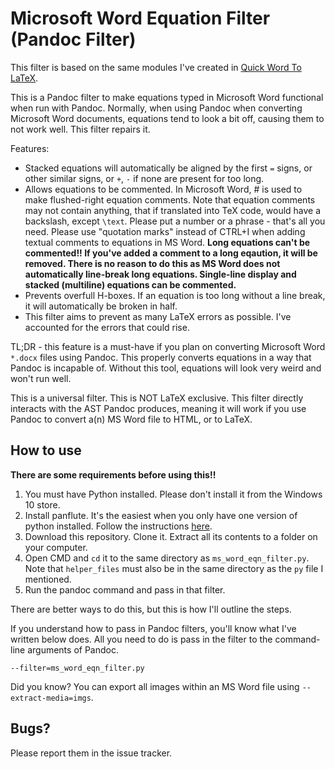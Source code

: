 # Microsoft Word Equation Filter (Pandoc Filter)

This filter is based on the same modules I've
created in [Quick Word To LaTeX](https://github.com/ICPRplshelp/Quick-word-to-LaTeX-4).

This is a Pandoc filter to make equations typed in Microsoft Word functional when run with Pandoc.
Normally, when using Pandoc when converting Microsoft Word documents, equations
tend to look a bit off, causing them to not work well. This filter repairs it.

Features:

- Stacked equations will automatically be aligned by the first `=` signs,
      or other similar signs, or `+`, `-` if none are present for too long.
- Allows equations to be commented. In Microsoft Word, # is used to make
  flushed-right equation comments. Note that equation comments may
  not contain anything, that if translated into TeX code, would have
  a backslash, except `\text`. Please put a number or a phrase - that's
  all you need. Please use "quotation marks" instead of CTRL+I when
  adding textual comments to equations in MS Word. **Long equations can't be commented!! If you've added a comment to a long eqaution, it will
  be removed. There is no reason to do this as MS Word does not automatically line-break long equations. Single-line display and stacked (multiline)
  equations can be commented.**
- Prevents overfull H-boxes. If an equation is too long without a
  line break, it will automatically be broken in half.
- This filter aims to prevent as many LaTeX errors as possible.
  I've accounted for the errors that could rise.

TL;DR - this feature is a must-have if you plan on converting
Microsoft Word `*.docx` files using Pandoc. This properly
converts equations in a way that Pandoc is incapable of.
Without this tool, equations will look very weird and won't
run well.

This is a universal filter. This is NOT LaTeX exclusive.
This filter directly interacts with the AST Pandoc produces,
meaning it will work if you use Pandoc to convert a(n) MS Word
file to HTML, or to LaTeX.

## How to use

**There are some requirements before using this!!**

1. You must have Python installed. Please don't
install it from the Windows 10 store.
2. Install panflute. It's the easiest when
you only have one version of python installed.
Follow the instructions [here](https://github.com/sergiocorreia/panflute).
3. Download this repository. Clone it. Extract all
its contents to a folder on your computer.
4. Open CMD and `cd` it to the same directory
as `ms_word_eqn_filter.py`. Note that `helper_files` must
also be in the same directory as the `py` file I mentioned.
5. Run the pandoc command and pass in that filter.

There are better ways to do this, but this is how I'll outline
the steps.

If you understand how to pass in Pandoc filters,
you'll know what I've written below does. All
you need to do is pass in the filter to the
command-line arguments of Pandoc.

```
--filter=ms_word_eqn_filter.py
```

Did you know? You can export all images within an
MS Word file using `--extract-media=imgs`.

## Bugs?

Please report them in the issue tracker.
